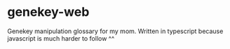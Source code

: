 # genekey-web
Genekey manipulation glossary for my mom. Written in typescript because javascript is much harder to follow ^^
